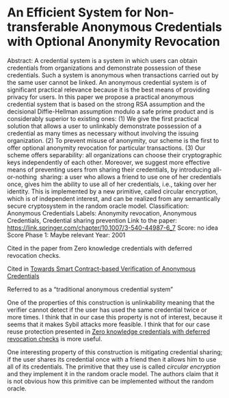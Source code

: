 # An Efficient System for Non-transferable Anonymous Credentials with Optional Anonymity Revocation

Abstract: A credential system is a system in which users can obtain credentials from organizations and demonstrate possession of these credentials. Such a system is anonymous when transactions carried out by the same user cannot be linked. An anonymous credential system is of significant practical relevance because it is the best means of providing privacy for users. In this paper we propose a practical anonymous credential system that is based on the strong RSA assumption and the decisional Diffie-Hellman assumption modulo a safe prime product and is considerably superior to existing ones: (1) We give the first practical solution that allows a user to unlinkably demonstrate possession of a credential as many times as necessary without involving the issuing organization. (2) To prevent misuse of anonymity, our scheme is the first to offer optional anonymity revocation for particular transactions. (3) Our scheme offers separability: all organizations can choose their cryptographic keys independently of each other. Moreover, we suggest more effective means of preventing users from sharing their credentials, by introducing all-or-nothing
 sharing: a user who allows a friend to use one of her credentials once, gives him the ability to use all of her credentials, i.e., taking over her identity. This is implemented by a new primitive, called circular encryption, which is of independent interest, and can be realized from any semantically secure cryptosystem in the random oracle model.
Classification: Anonymous Credentials
Labels: Anonymity revocation, Anonymous Credentials, Credential sharing prevention
Link to the paper: https://link.springer.com/chapter/10.1007/3-540-44987-6_7
Score: no idea
Score Phase 1: Maybe relevant
Year: 2001

Cited in the paper from Zero knowledge credentials with deferred revocation checks.

Cited in [Towards Smart Contract-based Verification of Anonymous Credentials](Towards%20Smart%20Contract-based%20Verification%20of%20Anony%202b002bb58dc44774a64a4f7c76c56b5f.md) 

Referred to as a “traditional anonymous credential system”

One of the properties of this construction is unlinkability meaning that the verifier cannot detect if the user has used the same credential twice or more times. I think that in our case this property is not of interest, because it seems that it makes Sybil attacks more feasible.  I think that for our case reuse protection presented in [Zero knowledge credentials with deferred revocation checks](https://www.notion.so/Zero-knowledge-credentials-with-deferred-revocation-checks-1d573b0208e3495ca5a95f423bf072e1) is more useful.

One interesting property of this construction is mitigating credential sharing; if the user shares its credential once with a friend then it allows him to use all of its credentials. The primitive that they use is called *circular encryption* and they implement it in the random oracle model. The authors claim that it is not obvious how this primitive can be implemented without the random oracle.